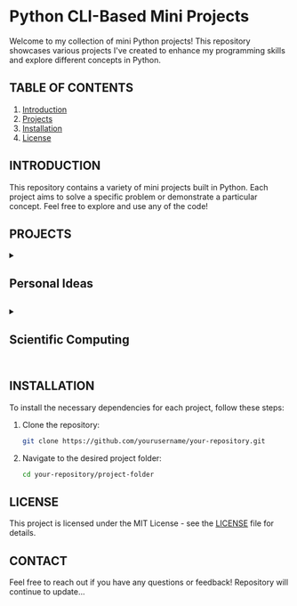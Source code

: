 # Python CLI-Based Mini Projects

Welcome to my collection of mini Python projects! This repository showcases various projects I've created to enhance my programming skills and explore different concepts in Python.

## TABLE OF CONTENTS

1. [Introduction](#introduction)
2. [Projects](#projects)
3. [Installation](#installation)
4. [License](#license)

## INTRODUCTION

This repository contains a variety of mini projects built in Python. Each project aims to solve a specific problem or demonstrate a particular concept. Feel free to explore and use any of the code!

## PROJECTS

<details>
<summary><h2>Personal Ideas<h2></summary>
### Project 1: Magic Square Solver
- **Description**: A Python program that automatically generates and solves a magic square based on the user-defined size, ensuring that all rows, columns, and diagonals sum to the same value.
- **Features**: Dynamic size selection, step-by-step visualization of the solving process, input validation, and support for both odd and even-sized squares.

</details>

<details>
<summary><h2>Scientific Computing<h2></summary>
### Project 1: Caesar Cipher
- **Description**: A Python program that implements the Caesar cipher for encrypting and decrypting text using a simple shift mechanism.
- **Features**: User-friendly interface, customizable shift value, encryption and decryption modes, and support for both uppercase and lowercase letters.
### Project 2: Vigenere Cipher
- **Description**: A Python tool that utilizes the Vigenère cipher for encrypting text using a keyword for enhanced security over the Caesar cipher.
- **Features**: Keyword-based encryption, decryption capabilities, error handling for invalid inputs, and a clear explanation of the process.
### Project 3: Luhn Algorithm
- **Description**: An implementation of the Luhn algorithm to validate credit card numbers using a checksum formula.
- **Features**: Input validation, detailed output for each step of the algorithm, and the ability to check multiple card numbers at once.
### Project 4: Expense Tracker
- **Description**: A Python application designed to help users track their expenses, categorize spending, and visualize financial trends.
- **Features**: User authentication, customizable categories, monthly reporting, data visualization, and export options for detailed analysis.

</details>

## INSTALLATION

To install the necessary dependencies for each project, follow these steps:

1. Clone the repository:
   ```bash
   git clone https://github.com/yourusername/your-repository.git
   ```
2. Navigate to the desired project folder:
   ```bash
   cd your-repository/project-folder
   ```

## LICENSE

This project is licensed under the MIT License - see the [LICENSE](LICENSE) file for details.

## CONTACT

Feel free to reach out if you have any questions or feedback!
Repository will continue to update...
